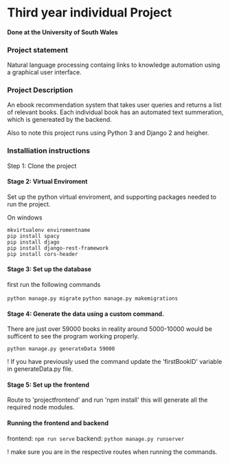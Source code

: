 # Third year individual Project
#### Done at the University of South Wales

### Project statement

Natural language processing containg links to knowledge automation using
a graphical user interface.

### Project Description

An ebook recommendation system that takes user queries and returns a
list of relevant books. Each individual book has an automated text
summeration, which is genereated by the backend.

Also to note this project runs using Python 3 and Django 2 and heigher.

### Installiation instructions

Step 1: Clone the project


#### Stage 2: Virtual Enviroment

Set up the python virtual enviroment, and supporting packages needed
to run the project.

On windows
```
mkvirtualenv enviromentname
pip install spacy
pip install djago
pip install django-rest-framework
pip install cors-header
```

#### Stage 3: Set up the database

first run the following commands

```python manage.py migrate```
```python manage.py makemigrations```

#### Stage 4: Generate the data using a custom command. 

There are just over 59000 books in reality around 5000-10000 would be sufficent to see the program working properly.

```python manage.py generateData 59000```

! If you have previously used the command update the 'firstBookID' variable in generateData.py file.

#### Stage 5: Set up the frontend

Route to 'projectfrontend' and run 'npm install' this will generate all
the required node modules.

#### Running the frontend and backend

frontend: ```npm run serve```
backend: ```python manage.py runserver```

! make sure you are in the respective routes when running the commands. 



